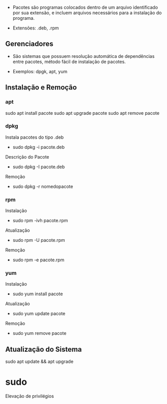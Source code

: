 * Pacotes são programas colocados dentro de um arquivo identificado por sua extensão, e
incluem arquivos necessários para a instalação do programa.

* Extensões: .deb, .rpm

## Gerenciadores

* São sistemas que possuem resolução automática de dependências entre pacotes, método
fácil de instalação de pacotes.

* Exemplos: dpgk, apt, yum

## Instalação e Remoção

### apt

sudo apt install pacote
sudo apt upgrade pacote
sudo apt remove pacote

### dpkg

Instala pacotes do tipo .deb
* sudo dpkg -i pacote.deb

Descrição do Pacote
* sudo dpkg -I pacote.deb

Remoção
* sudo dpkg -r nomedopacote

### rpm

Instalação
* sudo rpm -ivh pacote.rpm

Atualização
* sudo rpm -U pacote.rpm

Remoção
* sudo rpm -e pacote.rpm

### yum

Instalação
* sudo yum install pacote

Atualização
* sudo yum update pacote

Remoção
* sudo yum remove pacote


## Atualização do Sistema

sudo apt update && apt upgrade


# sudo

Elevação de privilégios

